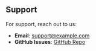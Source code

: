 ## Support
For support, reach out to us:
- **Email**: support@example.com
- **GitHub Issues**: [GitHub Repo](https://github.com/example/etl-connector/issues)
